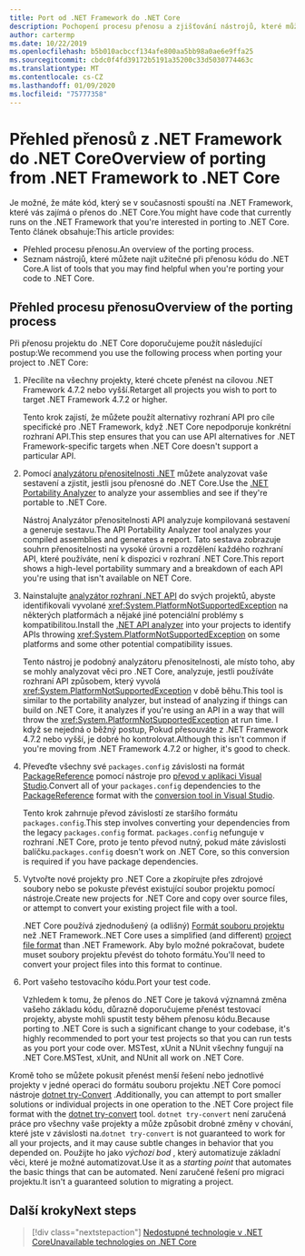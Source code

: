 ```yaml
---
title: Port od .NET Framework do .NET Core
description: Pochopení procesu přenosu a zjišťování nástrojů, které můžete najít užitečné při přenosu .NET Framework projektu do .NET Core.
author: cartermp
ms.date: 10/22/2019
ms.openlocfilehash: b5b010acbccf134afe800aa5bb98a0ae6e9ffa25
ms.sourcegitcommit: cbdc0f4fd39172b5191a35200c33d5030774463c
ms.translationtype: MT
ms.contentlocale: cs-CZ
ms.lasthandoff: 01/09/2020
ms.locfileid: "75777358"
---
```

# <a name="overview-of-porting-from-net-framework-to-net-core"></a><span data-ttu-id="04f2d-103">Přehled přenosů z .NET Framework do .NET Core</span><span class="sxs-lookup"><span data-stu-id="04f2d-103">Overview of porting from .NET Framework to .NET Core</span></span>

<span data-ttu-id="04f2d-104">Je možné, že máte kód, který se v současnosti spouští na .NET Framework, které vás zajímá o přenos do .NET Core.</span><span class="sxs-lookup"><span data-stu-id="04f2d-104">You might have code that currently runs on the .NET Framework that you're interested in porting to .NET Core.</span></span> <span data-ttu-id="04f2d-105">Tento článek obsahuje:</span><span class="sxs-lookup"><span data-stu-id="04f2d-105">This article provides:</span></span>

* <span data-ttu-id="04f2d-106">Přehled procesu přenosu.</span><span class="sxs-lookup"><span data-stu-id="04f2d-106">An overview of the porting process.</span></span>
* <span data-ttu-id="04f2d-107">Seznam nástrojů, které můžete najít užitečné při přenosu kódu do .NET Core.</span><span class="sxs-lookup"><span data-stu-id="04f2d-107">A list of tools that you may find helpful when you're porting your code to .NET Core.</span></span>

## <a name="overview-of-the-porting-process"></a><span data-ttu-id="04f2d-108">Přehled procesu přenosu</span><span class="sxs-lookup"><span data-stu-id="04f2d-108">Overview of the porting process</span></span>

<span data-ttu-id="04f2d-109">Při přenosu projektu do .NET Core doporučujeme použít následující postup:</span><span class="sxs-lookup"><span data-stu-id="04f2d-109">We recommend you use the following process when porting your project to .NET Core:</span></span>

1. <span data-ttu-id="04f2d-110">Přecílíte na všechny projekty, které chcete přenést na cílovou .NET Framework 4.7.2 nebo vyšší.</span><span class="sxs-lookup"><span data-stu-id="04f2d-110">Retarget all projects you wish to port to target .NET Framework 4.7.2 or higher.</span></span>

   <span data-ttu-id="04f2d-111">Tento krok zajistí, že můžete použít alternativy rozhraní API pro cíle specifické pro .NET Framework, když .NET Core nepodporuje konkrétní rozhraní API.</span><span class="sxs-lookup"><span data-stu-id="04f2d-111">This step ensures that you can use API alternatives for .NET Framework-specific targets when .NET Core doesn't support a particular API.</span></span>

2. <span data-ttu-id="04f2d-112">Pomocí [analyzátoru přenositelnosti .NET](../../standard/analyzers/portability-analyzer.md) můžete analyzovat vaše sestavení a zjistit, jestli jsou přenosné do .NET Core.</span><span class="sxs-lookup"><span data-stu-id="04f2d-112">Use the [.NET Portability Analyzer](../../standard/analyzers/portability-analyzer.md) to analyze your assemblies and see if they're portable to .NET Core.</span></span>

   <span data-ttu-id="04f2d-113">Nástroj Analyzátor přenositelnosti API analyzuje kompilovaná sestavení a generuje sestavu.</span><span class="sxs-lookup"><span data-stu-id="04f2d-113">The API Portability Analyzer tool analyzes your compiled assemblies and generates a report.</span></span> <span data-ttu-id="04f2d-114">Tato sestava zobrazuje souhrn přenositelnosti na vysoké úrovni a rozdělení každého rozhraní API, které používáte, není k dispozici v rozhraní .NET Core.</span><span class="sxs-lookup"><span data-stu-id="04f2d-114">This report shows a high-level portability summary and a breakdown of each API you're using that isn't available on NET Core.</span></span>

3. <span data-ttu-id="04f2d-115">Nainstalujte [analyzátor rozhraní .NET API](../../standard/analyzers/api-analyzer.md) do svých projektů, abyste identifikovali vyvolané <xref:System.PlatformNotSupportedException> na některých platformách a nějaké jiné potenciální problémy s kompatibilitou.</span><span class="sxs-lookup"><span data-stu-id="04f2d-115">Install the [.NET API analyzer](../../standard/analyzers/api-analyzer.md) into your projects to identify APIs throwing <xref:System.PlatformNotSupportedException> on some platforms and some other potential compatibility issues.</span></span>

   <span data-ttu-id="04f2d-116">Tento nástroj je podobný analyzátoru přenositelnosti, ale místo toho, aby se mohly analyzovat věci pro .NET Core, analyzuje, jestli používáte rozhraní API způsobem, který vyvolá <xref:System.PlatformNotSupportedException> v době běhu.</span><span class="sxs-lookup"><span data-stu-id="04f2d-116">This tool is similar to the portability analyzer, but instead of analyzing if things can build on .NET Core, it analyzes if you're using an API in a way that will throw the <xref:System.PlatformNotSupportedException> at run time.</span></span> <span data-ttu-id="04f2d-117">I když se nejedná o běžný postup, Pokud přesouváte z .NET Framework 4.7.2 nebo vyšší, je dobré ho kontrolovat.</span><span class="sxs-lookup"><span data-stu-id="04f2d-117">Although this isn't common if you're moving from .NET Framework 4.7.2 or higher, it's good to check.</span></span>

4. <span data-ttu-id="04f2d-118">Převeďte všechny své `packages.config` závislosti na formát [PackageReference](/nuget/consume-packages/package-references-in-project-files) pomocí nástroje pro [převod v aplikaci Visual Studio](/nuget/consume-packages/migrate-packages-config-to-package-reference).</span><span class="sxs-lookup"><span data-stu-id="04f2d-118">Convert all of your `packages.config` dependencies to the [PackageReference](/nuget/consume-packages/package-references-in-project-files) format with the [conversion tool in Visual Studio](/nuget/consume-packages/migrate-packages-config-to-package-reference).</span></span>

   <span data-ttu-id="04f2d-119">Tento krok zahrnuje převod závislostí ze staršího formátu `packages.config`.</span><span class="sxs-lookup"><span data-stu-id="04f2d-119">This step involves converting your dependencies from the legacy `packages.config` format.</span></span> <span data-ttu-id="04f2d-120">`packages.config` nefunguje v rozhraní .NET Core, proto je tento převod nutný, pokud máte závislosti balíčku.</span><span class="sxs-lookup"><span data-stu-id="04f2d-120">`packages.config` doesn't work on .NET Core, so this conversion is required if you have package dependencies.</span></span>

5. <span data-ttu-id="04f2d-121">Vytvořte nové projekty pro .NET Core a zkopírujte přes zdrojové soubory nebo se pokuste převést existující soubor projektu pomocí nástroje.</span><span class="sxs-lookup"><span data-stu-id="04f2d-121">Create new projects for .NET Core and copy over source files, or attempt to convert your existing project file with a tool.</span></span>

   <span data-ttu-id="04f2d-122">.NET Core používá zjednodušený (a odlišný) [Formát souboru projektu](../tools/csproj.md) než .NET Framework.</span><span class="sxs-lookup"><span data-stu-id="04f2d-122">.NET Core uses a simplified (and different) [project file format](../tools/csproj.md) than .NET Framework.</span></span> <span data-ttu-id="04f2d-123">Aby bylo možné pokračovat, budete muset soubory projektu převést do tohoto formátu.</span><span class="sxs-lookup"><span data-stu-id="04f2d-123">You'll need to convert your project files into this format to continue.</span></span>

6. <span data-ttu-id="04f2d-124">Port vašeho testovacího kódu.</span><span class="sxs-lookup"><span data-stu-id="04f2d-124">Port your test code.</span></span>

   <span data-ttu-id="04f2d-125">Vzhledem k tomu, že přenos do .NET Core je taková významná změna vašeho základu kódu, důrazně doporučujeme přenést testovací projekty, abyste mohli spustit testy během přenosu kódu.</span><span class="sxs-lookup"><span data-stu-id="04f2d-125">Because porting to .NET Core is such a significant change to your codebase, it's highly recommended to port your test projects so that you can run tests as you port your code over.</span></span> <span data-ttu-id="04f2d-126">MSTest, xUnit a NUnit všechny fungují na .NET Core.</span><span class="sxs-lookup"><span data-stu-id="04f2d-126">MSTest, xUnit, and NUnit all work on .NET Core.</span></span>

<span data-ttu-id="04f2d-127">Kromě toho se můžete pokusit přenést menší řešení nebo jednotlivé projekty v jedné operaci do formátu souboru projektu .NET Core pomocí nástroje [dotnet try-Convert](https://github.com/dotnet/try-convert) .</span><span class="sxs-lookup"><span data-stu-id="04f2d-127">Additionally, you can attempt to port smaller solutions or individual projects in one operation to the .NET Core project file format with the [dotnet try-convert](https://github.com/dotnet/try-convert) tool.</span></span> <span data-ttu-id="04f2d-128">`dotnet try-convert` není zaručená práce pro všechny vaše projekty a může způsobit drobné změny v chování, které jste v závislosti na.</span><span class="sxs-lookup"><span data-stu-id="04f2d-128">`dotnet try-convert` is not guaranteed to work for all your projects, and it may cause subtle changes in behavior that you depended on.</span></span> <span data-ttu-id="04f2d-129">Použijte ho jako _výchozí bod_ , který automatizuje základní věci, které je možné automatizovat.</span><span class="sxs-lookup"><span data-stu-id="04f2d-129">Use it as a _starting point_ that automates the basic things that can be automated.</span></span> <span data-ttu-id="04f2d-130">Není zaručené řešení pro migraci projektu.</span><span class="sxs-lookup"><span data-stu-id="04f2d-130">It isn't a guaranteed solution to migrating a project.</span></span>

## <a name="next-steps"></a><span data-ttu-id="04f2d-131">Další kroky</span><span class="sxs-lookup"><span data-stu-id="04f2d-131">Next steps</span></span>

>[!div class="nextstepaction"]
>[<span data-ttu-id="04f2d-132">Nedostupné technologie v .NET Core</span><span class="sxs-lookup"><span data-stu-id="04f2d-132">Unavailable technologies on .NET Core</span></span>](net-framework-tech-unavailable.md)
